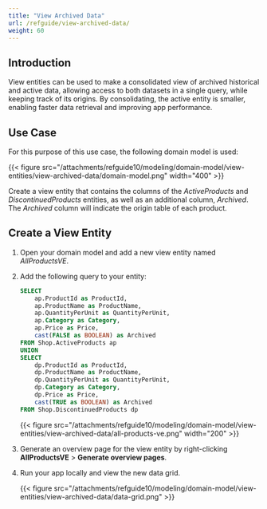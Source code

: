 ```yaml
---
title: "View Archived Data"
url: /refguide/view-archived-data/
weight: 60
---
```


## Introduction

View entities can be used to make a consolidated view of archived historical and active data, allowing access to both datasets in a single query, while keeping track of its origins. By consolidating, the active entity is smaller, enabling faster data retrieval and improving app performance. 

## Use Case

For this purpose of this use case, the following domain model is used:

{{< figure src="/attachments/refguide10/modeling/domain-model/view-entities/view-archived-data/domain-model.png" width="400" >}}

Create a view entity that contains the columns of the *ActiveProducts* and *DiscontinuedProducts* entities, as well as an additional column, *Archived*. The *Archived* column will indicate the origin table of each product. 

## Create a View Entity 

1. Open your domain model and add a new view entity named *AllProductsVE*. 
2. Add the following query to your entity:

    ```sql
    SELECT
        ap.ProductId as ProductId,
        ap.ProductName as ProductName,
        ap.QuantityPerUnit as QuantityPerUnit,
        ap.Category as Category,
        ap.Price as Price,
        cast(FALSE as BOOLEAN) as Archived
    FROM Shop.ActiveProducts ap
    UNION
    SELECT
        dp.ProductId as ProductId,
        dp.ProductName as ProductName,
        dp.QuantityPerUnit as QuantityPerUnit,
        dp.Category as Category,
        dp.Price as Price,
        cast(TRUE as BOOLEAN) as Archived
    FROM Shop.DiscontinuedProducts dp
    ```

    {{< figure src="/attachments/refguide10/modeling/domain-model/view-entities/view-archived-data/all-products-ve.png" width="200" >}}

3. Generate an overview page for the view entity by right-clicking **AllProductsVE** > **Generate overview pages**.
4. Run your app locally and view the new data grid. 

    {{< figure src="/attachments/refguide10/modeling/domain-model/view-entities/view-archived-data/data-grid.png" >}}

